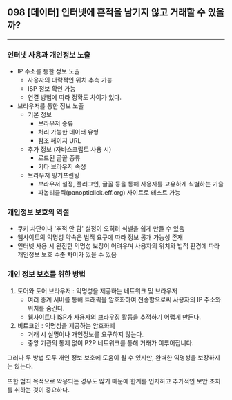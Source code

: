 ## 098 [데이터] 인터넷에 흔적을 남기지 않고 거래할 수 있을까?

---

### 인터넷 사용과 개인정보 노출
- IP 주소를 통한 정보 노출 
  - 사용자의 대략적인 위치 추측 가능
  - ISP 정보 확인 가능
  - 연결 방법에 따라 정확도 차이가 있다.
- 브라우저를 통한 정보 노출
  - 기본 정보
    - 브라우저 종류
    - 처리 가능한 데이터 유형
    - 참조 페이지 URL
  - 추가 정보 (자바스크립트 사용 시)
    - 로드된 글꼴 종류
    - 기타 브라우저 속성
  - 브라우저 핑거프린팅
    - 브라우저 설정, 플러그인, 글꼴 등을 통해 사용자를 고유하게 식별하는 기술
    - 파놉티클릭(panopticlick.eff.org) 사이트로 테스트 가능

### 개인정보 보호의 역설
- 쿠키 차단이나 '추적 안 함' 설정이 오히려 식별을 쉽게 만들 수 있음
- 웹사이트의 익명성 약속은 법적 요구에 따라 정보 공개 가능성 존재
- 인터넷 사용 시 완전한 익명성 보장이 어려우며 사용자의 위치와 법적 환경에 따라 개인정보 보호 수준 차이가 있을 수 있음

### 개인 정보 보호를 위한 방법
1. 토어와 토어 브라우저 : 익명성을 제공하는 네트워크 및 브라우저
   - 여러 중계 서버를 통해 트래픽을 암호화하여 전송함으로써 사용자의 IP 주소와 위치를 숨긴다.
   - 웹사이트나 ISP가 사용자의 브라우징 활동을 추적하기 어렵게 만든다.
2. 비트코인 : 익명성을 제공하는 암호화폐
   - 거래 시 실명이나 개인정보를 요구하지 않는다.
   - 중앙 기관의 통제 없이 P2P 네트워크를 통해 거래가 이루어집니다.

그러나 두 방법 모두 개인 정보 보호에 도움이 될 수 있지만, 완벽한 익명성을 보장하지는 않는다.

또한 범죄 목적으로 악용되는 경우도 많기 때문에 한계를 인지하고 추가적인 보안 조치를 취하는 것이 중요하다.